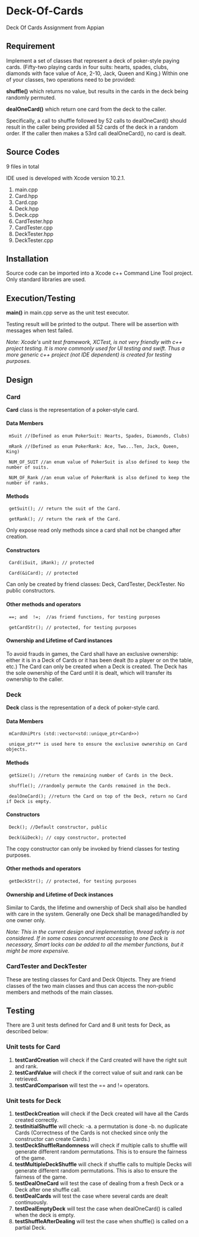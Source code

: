 # Deck-Of-Cards
Deck Of Cards Assignment from Appian

## Requirement
 Implement a set of classes that represent a deck of poker-style paying cards.
 (Fifty-two playing cards in four suits: hearts, spades, clubs, diamonds with
 face value of Ace, 2-10, Jack, Queen and King.) Within one of your classes, two operations need to be provided:

 **shuffle()** which returns no value, but results in the cards in the deck being randomly permuted.

 **dealOneCard()** which return one card from the deck to the caller.

 Specifically, a call to shuffle followed by 52 calls to dealOneCard() should result in the caller being provided all 52 cards of the deck in a random order. If the caller then makes a 53rd call dealOneCard(), no card is dealt.

## Source Codes
 9 files in total

 IDE used is developed with Xcode version 10.2.1.

 1. main.cpp
 2. Card.hpp
 3. Card.cpp
 4. Deck.hpp
 5. Deck.cpp
 6. CardTester.hpp
 7. CardTester.cpp
 8. DeckTester.hpp
 9. DeckTester.cpp

## Installation
 Source code can be imported into a Xcode c++ Command Line Tool project.
 Only standard libraries are used.

## Execution/Testing
 **main()** in main.cpp serve as the unit test executor.

 Testing result will be printed to the output. There will be assertion with messages when test failed.

 _Note: Xcode's unit test framework, XCTest, is not very friendly with c++ project testing. It is more commonly used for UI testing and swift. Thus a more generic c++ project (not IDE dependent) is created for testing purposes._

## Design

### Card
 **Card** class is the representation of a poker-style card.
#### Data Members
     mSuit //(Defined as enum PokerSuit: Hearts, Spades, Diamonds, Clubs)

     mRank //(Defined as enum PokerRank: Ace, Two...Ten, Jack, Queen, King)

     NUM_OF_SUIT //an enum value of PokerSuit is also defined to keep the number of suits.

     NUM_OF_Rank //an enum value of PokerRank is also defined to keep the number of ranks.
#### Methods
     getSuit(); // return the suit of the Card.

     getRank(); // return the rank of the Card.

 Only expose read only methods since a card shall not be changed after creation.
#### Constructors
     Card(iSuit, iRank); // protected

     Card(&iCard); // protected

 Can only be created by friend classes: Deck, CardTester, DeckTester. No public constructors.
#### Other methods and operators
     ==; and  !=;  //as friend functions, for testing purposes

     getCardStr(); // protected, for testing purposes
#### Ownership and Lifetime of Card instances
 To avoid frauds in games, the Card shall have an exclusive ownership: either it is in a Deck of Cards or it has been dealt (to a player or on the table, etc.) The Card can only be created when a Deck is created. The Deck has the sole ownership of the Card until it is dealt, which will transfer its ownership to the caller.

### Deck
 **Deck** class is the representation of a deck of poker-style card.
#### Data Members
     mCardUniPtrs (std::vector<std::unique_ptr<Card>>)

     unique_ptr** is used here to ensure the exclusive ownership on Card objects.
#### Methods
     getSize(); //return the remaining number of Cards in the Deck.

     shuffle(); //randomly permute the Cards remained in the Deck.

     dealOneCard(); //return the Card on top of the Deck, return no Card if Deck is empty.

#### Constructors
     Deck(); //Default constructor, public

     Deck(&iDeck); // copy constructor, protected

 The copy constructor can only be invoked by friend classes for testing purposes.

#### Other methods and operators
     getDeckStr(); // protected, for testing purposes

#### Ownership and Lifetime of Deck instances
 Similar to Cards, the lifetime and ownership of Deck shall also be handled with care in the system. Generally one Deck shall be managed/handled by one owner only.

 _Note: This in the current design and implementation, thread safety is not considered. If in some cases concurrent accessing to one Deck is necessary, Smart locks can be added to all the member functions, but it might be more expensive._

### CardTester and DeckTester
 These are testing classes for Card and Deck Objects. They are friend classes of the two main classes and thus can access the non-public members and methods of the main classes.

## Testing
 There are 3 unit tests defined for Card and 8 unit tests for Deck, as described below:

### Unit tests for Card
 1. **testCardCreation** will check if the Card created will have the right suit and rank.
 2. **testCardValue** will check if the correct value of suit and rank can be retrieved.
 3. **testCardComparison** will test the == and != operators.

### Unit tests for Deck
 1. **testDeckCreation** will check if the Deck created will have all the Cards created correctly.
 2. **testInitialShuffle** will check:
    -a. a permutation is done
    -b. no duplicate Cards
 (Correctness of the Cards is not checked since only the constructor can create Cards.)
 3. **testDeckShuffleRandomness** will check if multiple calls to shuffle will generate different random permutations. This is to ensure the fairness of the game.
 4. **testMultipleDeckShuffle** will check if shuffle calls to multiple Decks will generate different random permutations. This is also to ensure the fairness of the game.
 5. **testDealOneCard** will test the case of dealing from a fresh Deck or a Deck after one shuffle call.
 6. **testDealCards** will test the case where several cards are dealt continuously.
 7. **testDealEmptyDeck** will test the case when dealOneCard() is called when the deck is empty.
 8. **testShuffleAfterDealing** will test the case when shuffle() is called on a partial Deck.
